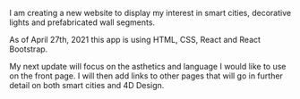 I am creating a new website to display my interest in smart cities, decorative lights and prefabricated wall segments.

As of April 27th, 2021 this app is using HTML, CSS, React and React Bootstrap.

My next update will focus on the asthetics and language I would like to use on the front page. I will then add links to other pages that will go in further detail on both smart cities and 4D Design.
